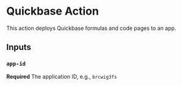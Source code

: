 # Quickbase Action

This action deploys Quickbase formulas and code pages to an app.

## Inputs

### `app-id`

**Required** The application ID, e.g., `brcwig3fs`